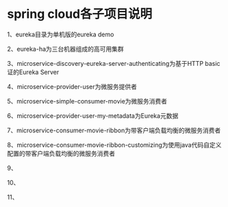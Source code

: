 # spring cloud各子项目说明

1、eureka目录为单机版的eureka demo

2、eureka-ha为三台机器组成的高可用集群

3、microservice-discovery-eureka-server-authenticating为基于HTTP basic证的Eureka Server

4、microservice-provider-user为微服务提供者

5、microservice-simple-consumer-movie为微服务消费者

6、microservice-provider-user-my-metadata为Eureka元数据

7、microservice-consumer-movie-ribbon为带客户端负载均衡的微服务消费者

8、microservice-consumer-movie-ribbon-customizing为使用java代码自定义配置的带客户端负载均衡的微服务消费者

9、

10、

11、
